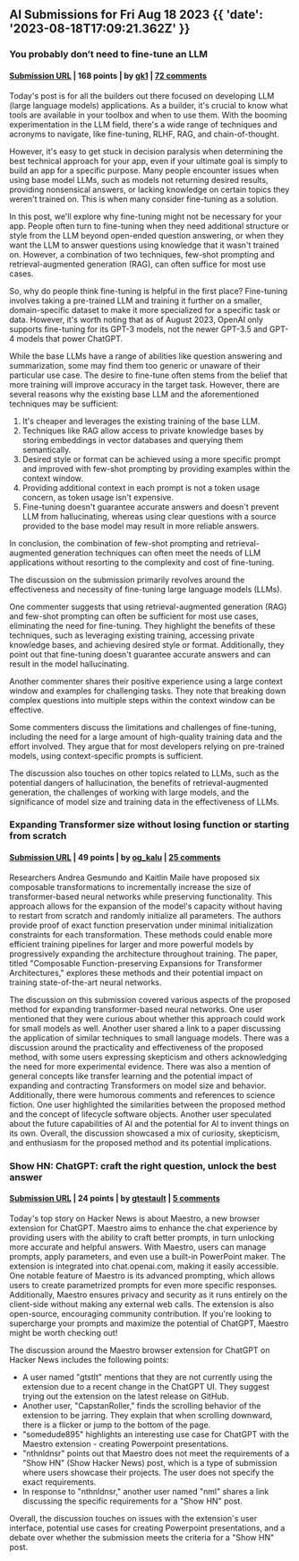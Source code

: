 ## AI Submissions for Fri Aug 18 2023 {{ 'date': '2023-08-18T17:09:21.362Z' }}

### You probably don’t need to fine-tune an LLM

#### [Submission URL](https://www.tidepool.so/2023/08/17/why-you-probably-dont-need-to-fine-tune-an-llm/) | 168 points | by [gk1](https://news.ycombinator.com/user?id=gk1) | [72 comments](https://news.ycombinator.com/item?id=37174850)

Today's post is for all the builders out there focused on developing LLM (large language models) applications. As a builder, it's crucial to know what tools are available in your toolbox and when to use them. With the booming experimentation in the LLM field, there's a wide range of techniques and acronyms to navigate, like fine-tuning, RLHF, RAG, and chain-of-thought.

However, it's easy to get stuck in decision paralysis when determining the best technical approach for your app, even if your ultimate goal is simply to build an app for a specific purpose. Many people encounter issues when using base model LLMs, such as models not returning desired results, providing nonsensical answers, or lacking knowledge on certain topics they weren't trained on. This is when many consider fine-tuning as a solution.

In this post, we'll explore why fine-tuning might not be necessary for your app. People often turn to fine-tuning when they need additional structure or style from the LLM beyond open-ended question answering, or when they want the LLM to answer questions using knowledge that it wasn't trained on. However, a combination of two techniques, few-shot prompting and retrieval-augmented generation (RAG), can often suffice for most use cases.

So, why do people think fine-tuning is helpful in the first place? Fine-tuning involves taking a pre-trained LLM and training it further on a smaller, domain-specific dataset to make it more specialized for a specific task or data. However, it's worth noting that as of August 2023, OpenAI only supports fine-tuning for its GPT-3 models, not the newer GPT-3.5 and GPT-4 models that power ChatGPT.

While the base LLMs have a range of abilities like question answering and summarization, some may find them too generic or unaware of their particular use case. The desire to fine-tune often stems from the belief that more training will improve accuracy in the target task. However, there are several reasons why the existing base LLM and the aforementioned techniques may be sufficient:

1. It's cheaper and leverages the existing training of the base LLM.
2. Techniques like RAG allow access to private knowledge bases by storing embeddings in vector databases and querying them semantically.
3. Desired style or format can be achieved using a more specific prompt and improved with few-shot prompting by providing examples within the context window.
4. Providing additional context in each prompt is not a token usage concern, as token usage isn't expensive.
5. Fine-tuning doesn't guarantee accurate answers and doesn't prevent LLM from hallucinating, whereas using clear questions with a source provided to the base model may result in more reliable answers.

In conclusion, the combination of few-shot prompting and retrieval-augmented generation techniques can often meet the needs of LLM applications without resorting to the complexity and cost of fine-tuning.

The discussion on the submission primarily revolves around the effectiveness and necessity of fine-tuning large language models (LLMs). 

One commenter suggests that using retrieval-augmented generation (RAG) and few-shot prompting can often be sufficient for most use cases, eliminating the need for fine-tuning. They highlight the benefits of these techniques, such as leveraging existing training, accessing private knowledge bases, and achieving desired style or format. Additionally, they point out that fine-tuning doesn't guarantee accurate answers and can result in the model hallucinating.

Another commenter shares their positive experience using a large context window and examples for challenging tasks. They note that breaking down complex questions into multiple steps within the context window can be effective.

Some commenters discuss the limitations and challenges of fine-tuning, including the need for a large amount of high-quality training data and the effort involved. They argue that for most developers relying on pre-trained models, using context-specific prompts is sufficient.

The discussion also touches on other topics related to LLMs, such as the potential dangers of hallucination, the benefits of retrieval-augmented generation, the challenges of working with large models, and the significance of model size and training data in the effectiveness of LLMs.

### Expanding Transformer size without losing function or starting from scratch

#### [Submission URL](https://arxiv.org/abs/2308.06103) | 49 points | by [og_kalu](https://news.ycombinator.com/user?id=og_kalu) | [25 comments](https://news.ycombinator.com/item?id=37178842)

Researchers Andrea Gesmundo and Kaitlin Maile have proposed six composable transformations to incrementally increase the size of transformer-based neural networks while preserving functionality. This approach allows for the expansion of the model's capacity without having to restart from scratch and randomly initialize all parameters. The authors provide proof of exact function preservation under minimal initialization constraints for each transformation. These methods could enable more efficient training pipelines for larger and more powerful models by progressively expanding the architecture throughout training. The paper, titled "Composable Function-preserving Expansions for Transformer Architectures," explores these methods and their potential impact on training state-of-the-art neural networks.

The discussion on this submission covered various aspects of the proposed method for expanding transformer-based neural networks. One user mentioned that they were curious about whether this approach could work for small models as well. Another user shared a link to a paper discussing the application of similar techniques to small language models. There was a discussion around the practicality and effectiveness of the proposed method, with some users expressing skepticism and others acknowledging the need for more experimental evidence. There was also a mention of general concepts like transfer learning and the potential impact of expanding and contracting Transformers on model size and behavior. Additionally, there were humorous comments and references to science fiction. One user highlighted the similarities between the proposed method and the concept of lifecycle software objects. Another user speculated about the future capabilities of AI and the potential for AI to invent things on its own. Overall, the discussion showcased a mix of curiosity, skepticism, and enthusiasm for the proposed method and its potential implications.

### Show HN: ChatGPT: craft the right question, unlock the best answer

#### [Submission URL](https://maestro-chatgpt.vercel.app/) | 24 points | by [gtestault](https://news.ycombinator.com/user?id=gtestault) | [5 comments](https://news.ycombinator.com/item?id=37174246)

Today's top story on Hacker News is about Maestro, a new browser extension for ChatGPT. Maestro aims to enhance the chat experience by providing users with the ability to craft better prompts, in turn unlocking more accurate and helpful answers. With Maestro, users can manage prompts, apply parameters, and even use a built-in PowerPoint maker. The extension is integrated into chat.openai.com, making it easily accessible. One notable feature of Maestro is its advanced prompting, which allows users to create parametrized prompts for even more specific responses. Additionally, Maestro ensures privacy and security as it runs entirely on the client-side without making any external web calls. The extension is also open-source, encouraging community contribution. If you're looking to supercharge your prompts and maximize the potential of ChatGPT, Maestro might be worth checking out!

The discussion around the Maestro browser extension for ChatGPT on Hacker News includes the following points:

- A user named "gtstlt" mentions that they are not currently using the extension due to a recent change in the ChatGPT UI. They suggest trying out the extension on the latest release on GitHub.
- Another user, "CapstanRoller," finds the scrolling behavior of the extension to be jarring. They explain that when scrolling downward, there is a flicker or jump to the bottom of the page.
- "somedude895" highlights an interesting use case for ChatGPT with the Maestro extension - creating Powerpoint presentations.
- "nthnldnsr" points out that Maestro does not meet the requirements of a "Show HN" (Show Hacker News) post, which is a type of submission where users showcase their projects. The user does not specify the exact requirements.
- In response to "nthnldnsr," another user named "nml" shares a link discussing the specific requirements for a "Show HN" post.

Overall, the discussion touches on issues with the extension's user interface, potential use cases for creating Powerpoint presentations, and a debate over whether the submission meets the criteria for a "Show HN" post.

